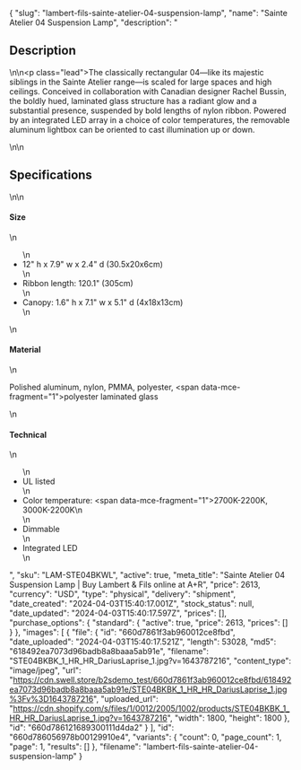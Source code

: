 {
  "slug": "lambert-fils-sainte-atelier-04-suspension-lamp",
  "name": "Sainte Atelier 04 Suspension Lamp",
  "description": "<h2>Description</h2>\n<!-- split -->\n<p class=\"lead\">The classically rectangular 04—like its majestic siblings in the Sainte Atelier range—is scaled for large spaces and high ceilings. Conceived in collaboration with Canadian designer Rachel Bussin, the boldly hued, laminated glass structure has a radiant glow and a substantial presence, suspended by bold lengths of nylon ribbon. Powered by an integrated LED array in a choice of color temperatures, the removable aluminum lightbox can be oriented to cast illumination up or down.  </p>\n<!-- split -->\n<h2>Specifications</h2>\n<!-- split -->\n<h4>Size</h4>\n<ul>\n<li>12\" h x 7.9\" w x 2.4\" d (30.5x20x6cm)</li>\n<li>Ribbon length: 120.1\" (305cm)</li>\n<li>Canopy: 1.6\" h x 7.1\" w x 5.1\" d (4x18x13cm)</li>\n</ul>\n<h4>Material</h4>\n<p><span>Polished aluminum, nylon, PMMA, polyester,</span><span> </span><span data-mce-fragment=\"1\">polyester laminated glass</span></p>\n<h4>Technical</h4>\n<ul>\n<li>UL listed</li>\n<li>Color temperature: <span data-mce-fragment=\"1\">2700K-2200K, 3000K-2200K</span>\n</li>\n<li>Dimmable</li>\n<li>Integrated LED</li>\n</ul>",
  "sku": "LAM-STE04BKWL",
  "active": true,
  "meta_title": "Sainte Atelier 04 Suspension Lamp | Buy Lambert & Fils online at A+R",
  "price": 2613,
  "currency": "USD",
  "type": "physical",
  "delivery": "shipment",
  "date_created": "2024-04-03T15:40:17.001Z",
  "stock_status": null,
  "date_updated": "2024-04-03T15:40:17.597Z",
  "prices": [],
  "purchase_options": {
    "standard": {
      "active": true,
      "price": 2613,
      "prices": []
    }
  },
  "images": [
    {
      "file": {
        "id": "660d7861f3ab960012ce8fbd",
        "date_uploaded": "2024-04-03T15:40:17.521Z",
        "length": 53028,
        "md5": "618492ea7073d96badb8a8baaa5ab91e",
        "filename": "STE04BKBK_1_HR_HR_DariusLaprise_1.jpg?v=1643787216",
        "content_type": "image/jpeg",
        "url": "https://cdn.swell.store/b2sdemo_test/660d7861f3ab960012ce8fbd/618492ea7073d96badb8a8baaa5ab91e/STE04BKBK_1_HR_HR_DariusLaprise_1.jpg%3Fv%3D1643787216",
        "uploaded_url": "https://cdn.shopify.com/s/files/1/0012/2005/1002/products/STE04BKBK_1_HR_HR_DariusLaprise_1.jpg?v=1643787216",
        "width": 1800,
        "height": 1800
      },
      "id": "660d786121689300111d4da2"
    }
  ],
  "id": "660d786056978b00129910e4",
  "variants": {
    "count": 0,
    "page_count": 1,
    "page": 1,
    "results": []
  },
  "filename": "lambert-fils-sainte-atelier-04-suspension-lamp"
}